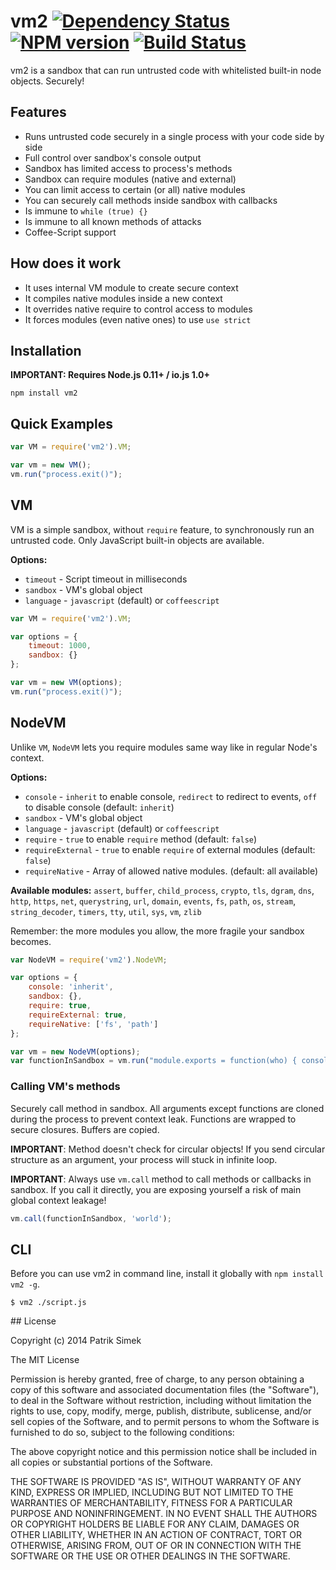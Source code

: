# vm2 [![Dependency Status](https://david-dm.org/patriksimek/vm2.png)](https://david-dm.org/patriksimek/vm2) [![NPM version](https://badge.fury.io/js/vm2.png)](http://badge.fury.io/js/vm2) [![Build Status](https://secure.travis-ci.org/patriksimek/vm2.png)](http://travis-ci.org/patriksimek/vm2)

vm2 is a sandbox that can run untrusted code with whitelisted built-in node objects. Securely!

## Features

* Runs untrusted code securely in a single process with your code side by side
* Full control over sandbox's console output
* Sandbox has limited access to process's methods
* Sandbox can require modules (native and external)
* You can limit access to certain (or all) native modules
* You can securely call methods inside sandbox with callbacks
* Is immune to `while (true) {}`
* Is immune to all known methods of attacks
* Coffee-Script support

## How does it work

* It uses internal VM module to create secure context
* It compiles native modules inside a new context
* It overrides native require to control access to modules
* It forces modules (even native ones) to use `use strict`

## Installation

**IMPORTANT: Requires Node.js 0.11+ / io.js 1.0+**

    npm install vm2

## Quick Examples

```javascript
var VM = require('vm2').VM;

var vm = new VM();
vm.run("process.exit()");
```

## VM

VM is a simple sandbox, without `require` feature, to synchronously run an untrusted code. Only JavaScript built-in objects are available.

**Options:**

* `timeout` - Script timeout in milliseconds
* `sandbox` - VM's global object
* `language` - `javascript` (default) or `coffeescript`

```javascript
var VM = require('vm2').VM;

var options = {
    timeout: 1000,
    sandbox: {}
};

var vm = new VM(options);
vm.run("process.exit()");
```

## NodeVM

Unlike `VM`, `NodeVM` lets you require modules same way like in regular Node's context.

**Options:**

* `console` - `inherit` to enable console, `redirect` to redirect to events, `off` to disable console (default: `inherit`)
* `sandbox` - VM's global object
* `language` - `javascript` (default) or `coffeescript`
* `require` - `true` to enable `require` method (default: `false`)
* `requireExternal` - `true` to enable `require` of external modules (default: `false`)
* `requireNative` - Array of allowed native modules. (default: all available)

**Available modules:** `assert`, `buffer`, `child_process`, `crypto`, `tls`, `dgram`, `dns`, `http`, `https`, `net`, `querystring`, `url`, `domain`, `events`,  `fs`, `path`, `os`, `stream`, `string_decoder`, `timers`, `tty`,  `util`, `sys`, `vm`, `zlib`

Remember: the more modules you allow, the more fragile your sandbox becomes.

```javascript
var NodeVM = require('vm2').NodeVM;

var options = {
	console: 'inherit',
    sandbox: {},
    require: true,
    requireExternal: true,
    requireNative: ['fs', 'path']
};

var vm = new NodeVM(options);
var functionInSandbox = vm.run("module.exports = function(who) { console.log('hello '+ who); }");
```

### Calling VM's methods

Securely call method in sandbox. All arguments except functions are cloned during the process to prevent context leak. Functions are wrapped to secure closures. Buffers are copied.

**IMPORTANT**: Method doesn't check for circular objects! If you send circular structure as an argument, your process will stuck in infinite loop.

**IMPORTANT**: Always use `vm.call` method to call methods or callbacks in sandbox. If you call it directly, you are exposing yourself a risk of main global context leakage!

```javascript
vm.call(functionInSandbox, 'world');
```

## CLI

Before you can use vm2 in command line, install it globally with `npm install vm2 -g`.

```
$ vm2 ./script.js
```

<a name="license" />
## License

Copyright (c) 2014 Patrik Simek

The MIT License

Permission is hereby granted, free of charge, to any person obtaining a copy of this software and associated documentation files (the "Software"), to deal in the Software without restriction, including without limitation the rights to use, copy, modify, merge, publish, distribute, sublicense, and/or sell copies of the Software, and to permit persons to whom the Software is furnished to do so, subject to the following conditions:

The above copyright notice and this permission notice shall be included in all copies or substantial portions of the Software.

THE SOFTWARE IS PROVIDED "AS IS", WITHOUT WARRANTY OF ANY KIND, EXPRESS OR IMPLIED, INCLUDING BUT NOT LIMITED TO THE WARRANTIES OF MERCHANTABILITY, FITNESS FOR A PARTICULAR PURPOSE AND NONINFRINGEMENT. IN NO EVENT SHALL THE AUTHORS OR COPYRIGHT HOLDERS BE LIABLE FOR ANY CLAIM, DAMAGES OR OTHER LIABILITY, WHETHER IN AN ACTION OF CONTRACT, TORT OR OTHERWISE, ARISING FROM, OUT OF OR IN CONNECTION WITH THE SOFTWARE OR THE USE OR OTHER DEALINGS IN THE SOFTWARE.
